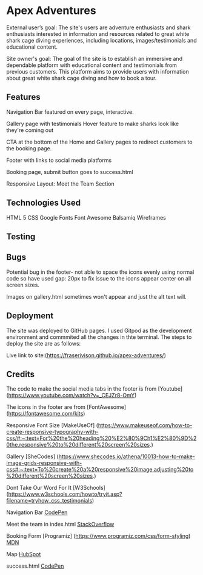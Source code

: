 # Apex Adventures

External user’s goal:
The site's users are adventure enthusiasts and shark enthusiasts interested in information and resources related to great white shark cage diving experiences, including locations, images/testimonials and educational content.

Site owner's goal:
The goal of the site is to establish an immersive and dependable platform with educational content and testimonials from previous customers. This platform aims to provide users with information about great white shark cage diving and how to book a tour.

## Features

Navigation Bar featured on every page, interactive.

Gallery page with testimonials
Hover feature to make sharks look like they're coming out

CTA at the bottom of the Home and Gallery pages to redirect customers to the booking page.

Footer with links to social media platforms

Booking page, submit button goes to success.html

Responsive Layout: Meet the Team Section


## Technologies Used

HTML 5
CSS
Google Fonts
Font Awesome
Balsamiq Wireframes

## Testing

## Bugs
Potential bug in the footer- not able to space the icons evenly using normal code so have used gap: 20px to fix issue to the icons appear center on all screen sizes.

Images on gallery.html sometimes won't appear and just the alt text will.

## Deployment
The site was deployed to GitHub pages. I used Gitpod as the development environment and commmited all the changes in thte terminal. The steps to deploy the site are as follows:

Live link to site:(https://fraserivison.github.io/apex-adventures/)


## Credits

The code to make the social media tabs in the footer is from [Youtube] (https://www.youtube.com/watch?v=_CEJZr8-OmY)

The icons in the footer are from [FontAwesome] (https://fontawesome.com/kits)

Responsive Font Size [MakeUseOf] (https://www.makeuseof.com/how-to-create-responsive-typography-with-css/#:~:text=For%20the%20heading%20%E2%80%9Ch1%E2%80%9D%20the,responsive%20to%20different%20screen%20sizes.)

Gallery [SheCodes] (https://www.shecodes.io/athena/10013-how-to-make-image-grids-responsive-with-css#:~:text=To%20create%20a%20responsive%20image,adjusting%20to%20different%20screen%20sizes.)

Dont Take Our Word For It [W3Schools] (https://www.w3schools.com/howto/tryit.asp?filename=tryhow_css_testimonials)

Navigation Bar [CodePen](https://codepen.io/maheshambure21/pen/QwXaRw)

Meet the team in index.html [StackOverflow](https://stackoverflow.com/questions/22592064/how-to-align-text-below-an-image-in-css)

Booking Form [Programiz] (https://www.programiz.com/css/form-styling) [MDN](https://developer.mozilla.org/en-US/docs/Web/HTML/Element/option)

Map [HubSpot](https://blog.hubspot.com/website/how-to-embed-google-map-in-html)

success.html [CodePen](https://codepen.io/warrendunlop/pen/YmVKzm)
